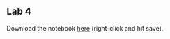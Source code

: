 ## Lab 4

Download the notebook [here](https://raw.githubusercontent.com/minprog/project/2022/data-science/2%20labs/lab4.ipynb) (right-click and hit save).
